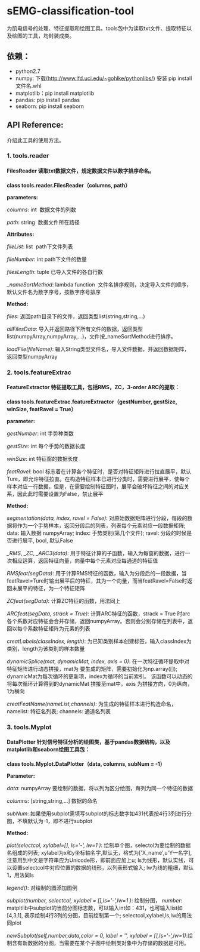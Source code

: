 # sEMG-classification-tool
为肌电信号的处理、特征提取和绘图工具。tools包中为读取txt文件、提取特征以及绘图的工具，均封装成类。

## 依赖：
- python2.7
- numpy: 下载(http://www.lfd.uci.edu/~gohlke/pythonlibs/) 安装 pip install 文件名.whl
- matplotlib：pip install matplotlib
- pandas: pip install pandas
- seaborn: pip install seaborn

## API Reference:

介绍此工具的使用方法。

### 1. tools.reader

#### FilesReader 读取txt数据文件，规定数据文件以数字排序命名。

**class tools.reader.FilesReader（columns, path）**

**parameters:**

*columns*: int  数据文件的列数

*path*: string  数据文件所在路径

**Attributes:**

*fileList*: list  path下文件列表

*fileNumber*: int path下文件的数量

*filesLength*: tuple 已导入文件的各自行数

*_nameSortMethod*: lambda function  文件名排序规则，决定导入文件的顺序，默认文件名为数字序号，按数字序号排序

**Method:**

*files*: 返回path目录下的文件，返回类型list(string,string,...)

*allFilesData*: 导入并返回路径下所有文件的数据，返回类型list(numpyArray,numpyArray,...)，文件按_nameSortMethod进行排序。

*loadFile(fileName)*: 输入String类型文件名，导入文件数据，并返回数据矩阵，返回类型numpyArray


### 2. tools.featureExtrac

#### FeatureExtractor 特征提取工具，包括RMS，ZC，3-order ARC的提取：

**class tools.featureExtrac.featureExtractor（gestNumber, gestSize, winSize, featRavel = True）**

**parameter:**

*gestNumber*: int 手势种类数

*gestSize*: int 每个手势的数据长度

*winSize*: int 特征窗的数据长度

*featRavel*: bool 标志着在计算各个特征时，是否对特征矩阵进行拉直展平，默认Ture，即允许特征拉直。在构造特征样本已进行分类时，需要进行展平，使每个样本对应一行数据。但是，在需要绘制特征图时，展平会破坏特征之间的对应关系，因此此时需要设置为False，禁止展平

**Method:**

*segmentation(data, index, ravel = False)*: 对原始数据矩阵进行分段，每段的数据将作为一个手势样本，返回分段后的列表，列表每个元素对应一段数据矩阵; data: 输入数据 numpyArray; index: 手势类别(第几个文件); ravel: 分段的时候是否进行展平, bool, 默认False

*_RMS*, *_ZC*, *_ARC3(data)*: 用于特征计算的子函数，输入为每窗的数据，进行一次相应运算，返回特征向量，向量中每个元素对应每通道的特征值

*RMSfeat(segData)*: 用于计算RMS特征的函数，输入为分段后的一段数据，当featRavel=Ture时输出展平后的特征，其为一个向量，而当featRavel=False时返回未展平的特征，为一个特征矩阵

*ZCfeat(segData)*: 计算ZC特征的函数，用法同上

*ARCfeat(segData, strack = True)*: 计算ARC特征的函数，strack = True 时arc各个系数对应特征会合并存储，返回numpyArray。否则会分别存储在列表中，返回以每个系数特征矩阵为元素的列表

*creatLabels(classIndex, length)*: 为已知类别样本创建标签，输入classIndex为类别，length为该类别的样本数量

*dynamicSplice(mat, dynamicMat, index, axis = 0)*: 在一次特征循环提取中对特征矩阵进行动态拼接，mat为 要生成的矩阵，需要初始化为np.array([]); dynamicMat为每次循环的更新项，index为循环的当前索引。 该函数可以动态的将每次循环计算得到的dynamicMat 拼接至mat中，axis 为拼接方向，0为纵向，1为横向

*creatFeatName(nameList,channels)*: 为生成的特征样本进行构造命名，namelist: 特征名列表; channels: 通道名列表


### 3. tools.Myplot
#### DataPlotter 针对信号特征分析的绘图类，基于pandas数据结构，以及matplotlib和seaborn绘图工具包：

**class tools.Myplot.DataPlotter（data, columns, subNum = -1）**

**Parameter:**

*data*: numpyArray 要绘制的数据，将以列为区分绘图，每列为同一个特征的数据

*columns*: [string,string,...] 数据的命名

*subNum*: 如果使用subplot需填写subplot的标志数字如431代表按4行3列进行分图，不填默认为-1，即不进行subplot

**Method:**

*plot(selectcol, xylabel=[], ls='-', lw=1 )*: 绘制单个图，selectol为要绘制的数据名组成的列表; xylabel为x和y坐标轴名字,默认无，格式为['X_name',u'Y—名字], 注意用到中文是字符串应为Unicode形，即前面应加上u; ls为线形，默认实线，可以设置selectcol中对应位置的数据的线形，以列表形式输入; lw为线的粗细，默认1，用法同ls

*legend()*: 对绘制的图添加图例

*subplot(number, selectcol, xylabel = [],ls='-',lw=1 )*: 绘制分图，
*number*: matpltlib中subplot的当前分图标志数，可以输入int如：431，也可输入list如[4,3,1], 表示绘制4行3列的分图，目前绘制第一个;  selectcol,xylabel,ls,lw的用法同plot

*newSubplot(self,number,data,color = 0, label = '', xylabel = [],ls='-',lw=1)*:绘制含有新数据的分图，当需要在某个子图中绘制类对象中为存储的数据是可用。
